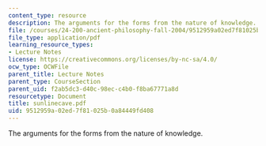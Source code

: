 ```yaml
---
content_type: resource
description: The arguments for the forms from the nature of knowledge.
file: /courses/24-200-ancient-philosophy-fall-2004/9512959a02ed7f81025b0a84449fd408_sunlinecave.pdf
file_type: application/pdf
learning_resource_types:
- Lecture Notes
license: https://creativecommons.org/licenses/by-nc-sa/4.0/
ocw_type: OCWFile
parent_title: Lecture Notes
parent_type: CourseSection
parent_uid: f2ab5dc3-d40c-98ec-c4b0-f8ba67771a8d
resourcetype: Document
title: sunlinecave.pdf
uid: 9512959a-02ed-7f81-025b-0a84449fd408
---
```

The arguments for the forms from the nature of knowledge.